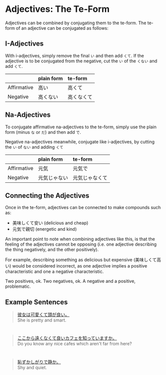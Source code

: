 # Adjectives: The Te-Form

Adjectives can be combined by conjugating them to the te-form. The te-form of an adjective can be conjugated as follows:

## I-Adjectives
With i-adjectives, simply remove the final `い` and then add `くて`. If the adjective is to be conjugated from the negative, cut the `い` of the `くない` and add `くて`.

||plain form|te-form|
|:--|:--|:--|
|Affirmative|高い|高くて|
|Negative|高くない|高くなくて|

## Na-Adjectives
To conjugate affirmative na-adjectives to the te-form, simply use the plain form (minus `な` or `だ`) and then add `で`.

Negative na-adjectives meanwhile, conjugate like i-adjectives, by cutting the `い` of `ない` and adding `くて`

||plain form|te-form|
|:--|:--|:--|
|Affirmative|元気|元気で|
|Negative|元気じゃない|元気じゃなくて|

## Connecting the Adjectives
Once in the te-form, adjectives can be connected to make compounds such as:
* 美味しくて安い (delicious and cheap)
* 元気で親切 (energetic and kind)

An important point to note when combining adjectives like this, is that the feeling of the adjectives cannot be opposing (i.e. one adjective describing the thing negatively, and the other positively). 

For example, describing something as delicious but expensive (美味しくて高い) would be considered incorrect, as one adjective implies a positive characteristic and one a negative characteristic. 

Two positives, ok. Two negatives, ok. A negative and a positive, problematic.

## Example Sentences
> [彼女は可愛くて頭が良い。]()  
> She is pretty and smart.

#


> [ここから遠くなくて良いカフェを知っていますか。]()  
> Do you know any nice cafes which aren't far from here?

#


> [恥ずかしがりで静か。]()  
> Shy and quiet.

